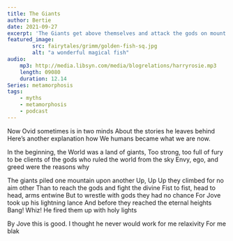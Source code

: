 ```yaml
---
title: The Giants
author: Bertie
date: 2021-09-27
excerpt: 'The Giants get above themselves and attack the gods on mount Olympus'
featured_image: 
        src: fairytales/grimm/golden-fish-sq.jpg
        alt: "a wonderful magical fish"       
audio:
    mp3: http://media.libsyn.com/media/blogrelations/harryrosie.mp3
    length: 09080
    duration: 12.14
Series: metamorphosis 
tags: 
    - myths
    - metamorphosis
    - podcast
---
```


Now Ovid sometimes is in two minds
About the stories he leaves behind
Here’s another explanation how
We humans became what we are now.

In the beginning, the World was a land of giants,
Too strong, too full of fury to be clients
of the gods who ruled the world from the sky
Envy, ego, and greed were the reasons why

The giants piled  one mountain upon another
Up, Up Up they climbed for no aim other
Than to reach the gods and fight the divine
Fist to fist, head to head, arms entwine
But to wrestle with gods they had no chance
For Jove took up his lightning lance
And before they reached the eternal heights
Bang! Whiz! He fired them up with holy lights

By Jove this is good.
I thought he never would
work for me relaxivity
For me blak
